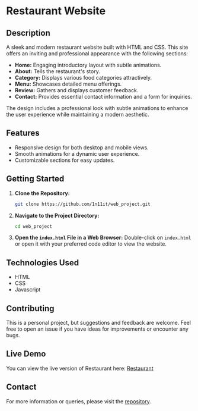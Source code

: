 # Restaurant Website

## Description

A sleek and modern restaurant website built with HTML and CSS. This site offers an inviting and professional appearance with the following sections:

- **Home:** Engaging introductory layout with subtle animations.
- **About:** Tells the restaurant's story.
- **Category:** Displays various food categories attractively.
- **Menu:** Showcases detailed menu offerings.
- **Review:** Gathers and displays customer feedback.
- **Contact:** Provides essential contact information and a form for inquiries.

The design includes a professional look with subtle animations to enhance the user experience while maintaining a modern aesthetic.

## Features

- Responsive design for both desktop and mobile views.
- Smooth animations for a dynamic user experience.
- Customizable sections for easy updates.

## Getting Started

1. **Clone the Repository:**
   ```bash
   git clone https://github.com/1n11it/web_project.git
   ```

2. **Navigate to the Project Directory:**
   ```bash
   cd web_project
   ```

3. **Open the `index.html` File in a Web Browser:**
   Double-click on `index.html` or open it with your preferred code editor to view the website.

## Technologies Used

- HTML
- CSS
- Javascript

## Contributing

This is a personal project, but suggestions and feedback are welcome. Feel free to open an issue if you have ideas for improvements or encounter any bugs.

## Live Demo

You can view the live version of Restaurant here: [Restaurant](https://restaurant-369.netlify.app/)

## Contact

For more information or queries, please visit the [repository](https://github.com/1n11it/web_project/tree/main/restaurant).

